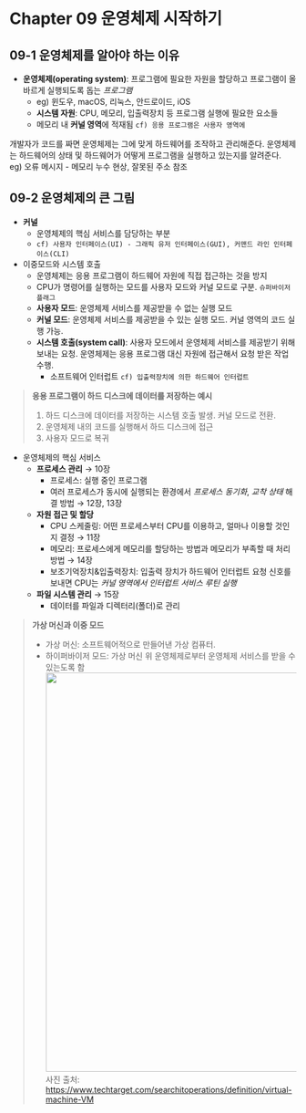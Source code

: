 # Chapter 09 운영체제 시작하기

## 09-1 운영체제를 알아야 하는 이유

- **운영체제(operating system)**: 프로그램에 필요한 자원을 할당하고 프로그램이 올바르게 실행되도록 돕는 *프로그램*
  - eg) 윈도우, macOS, 리눅스, 안드로이드, iOS
  - **시스템 자원**: CPU, 메모리, 입출력장치 등 프로그램 실행에 필요한 요소들
  - 메모리 내 **커널 영역**에 적재됨 `cf) 응용 프로그램은 사용자 영역에`

개발자가 코드를 짜면 운영체제는 그에 맞게 하드웨어를 조작하고 관리해준다. 운영체제는 하드웨어의 상태 및 하드웨어가 어떻게 프로그램을 실행하고 있는지를 알려준다.\
eg) 오류 메시지 - 메모리 누수 현상, 잘못된 주소 참조  

## 09-2 운영체제의 큰 그림

- **커널**
  - 운영체제의 핵심 서비스를 담당하는 부분
  - `cf) 사용자 인터페이스(UI) - 그래픽 유저 인터페이스(GUI), 커맨드 라인 인터페이스(CLI)`
- 이중모드와 시스템 호출
  - 운영체제는 응용 프로그램이 하드웨어 자원에 직접 접근하는 것을 방지
  - CPU가 명령어를 실행하는 모드를 사용자 모드와 커널 모드로 구분. `슈퍼바이저 플래그`
  - **사용자 모드**: 운영체제 서비스를 제공받을 수 없는 실행 모드
  - **커널 모드**: 운영체제 서비스를 제공받을 수 있는 실행 모드. 커널 영역의 코드 실행 가능.
  - **시스템 호출(system call)**: 사용자 모드에서 운영체제 서비스를 제공받기 위해 보내는 요청. 운영체제는 응용 프로그램 대신 자원에 접근해서 요청 받은 작업 수행.
    - 소프트웨어 인터럽트 `cf) 입출력장치에 의한 하드웨어 인터럽트`
  
> **응용 프로그램이 하드 디스크에 데이터를 저장하는 예시**
> 
> 1. 하드 디스크에 데이터를 저장하는 시스템 호출 발생. 커널 모드로 전환.
> 2. 운영체제 내의 코드를 실행해서 하드 디스크에 접근
> 3. 사용자 모드로 복귀 

- 운영체제의 핵심 서비스
  - **프로세스 관리** &rarr; 10장
    - 프로세스: 실행 중인 프로그램
    - 여러 프로세스가 동시에 실행되는 환경에서 *프로세스 동기화*, *교착 상태* 해결 방법 &rarr; 12장, 13장
  - **자원 접근 및 할당**
    - CPU 스케줄링: 어떤 프로세스부터 CPU를 이용하고, 얼마나 이용할 것인지 결정 &rarr; 11장
    - 메모리: 프로세스에게 메모리를 할당하는 방법과 메모리가 부족할 때 처리 방법 &rarr; 14장
    - 보조기억장치&입출력장치: 입출력 장치가 하드웨어 인터럽트 요청 신호를 보내면 CPU는 *커널 영역에서 인터럽트 서비스 루틴 실행*
  - **파일 시스템 관리** &rarr; 15장
    - 데이터를 파일과 디렉터리(폴더)로 관리

> **가상 머신과 이중 모드**
> - 가상 머신: 소프트웨어적으로 만들어낸 가상 컴퓨터.
> - 하이퍼바이저 모드: 가상 머신 위 운영체제로부터 운영체제 서비스를 받을 수 있는도록 함
> <img width=700 src=https://github.com/boostcamp-5th-NLP05/cs-study/assets/81620001/830734d0-dcf5-4b0c-9d32-d3fc71075561> \
> 사진 출처: https://www.techtarget.com/searchitoperations/definition/virtual-machine-VM


